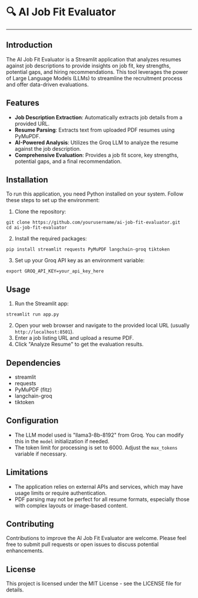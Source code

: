 # 🔍 AI Job Fit Evaluator

---

## Introduction

The AI Job Fit Evaluator is a Streamlit application that analyzes resumes against job descriptions to provide insights on job fit, key strengths, potential gaps, and hiring recommendations. This tool leverages the power of Large Language Models (LLMs) to streamline the recruitment process and offer data-driven evaluations.

## Features

- **Job Description Extraction**: Automatically extracts job details from a provided URL.
- **Resume Parsing**: Extracts text from uploaded PDF resumes using PyMuPDF.
- **AI-Powered Analysis**: Utilizes the Groq LLM to analyze the resume against the job description.
- **Comprehensive Evaluation**: Provides a job fit score, key strengths, potential gaps, and a final recommendation.






## Installation

To run this application, you need Python installed on your system. Follow these steps to set up the environment:

1. Clone the repository:

```
git clone https://github.com/yourusername/ai-job-fit-evaluator.git
cd ai-job-fit-evaluator
```

2. Install the required packages:

```
pip install streamlit requests PyMuPDF langchain-groq tiktoken
```

3. Set up your Groq API key as an environment variable:

```
export GROQ_API_KEY=your_api_key_here
```


## Usage

1. Run the Streamlit app:

```
streamlit run app.py
```

2. Open your web browser and navigate to the provided local URL (usually `http://localhost:8501`).
3. Enter a job listing URL and upload a resume PDF.
4. Click "Analyze Resume" to get the evaluation results.

## Dependencies

- streamlit
- requests
- PyMuPDF (fitz)
- langchain-groq
- tiktoken


## Configuration

- The LLM model used is "llama3-8b-8192" from Groq. You can modify this in the `model` initialization if needed.
- The token limit for processing is set to 6000. Adjust the `max_tokens` variable if necessary.


## Limitations

- The application relies on external APIs and services, which may have usage limits or require authentication.
- PDF parsing may not be perfect for all resume formats, especially those with complex layouts or image-based content.


## Contributing

Contributions to improve the AI Job Fit Evaluator are welcome. Please feel free to submit pull requests or open issues to discuss potential enhancements.

## License

This project is licensed under the MIT License - see the LICENSE file for details.
